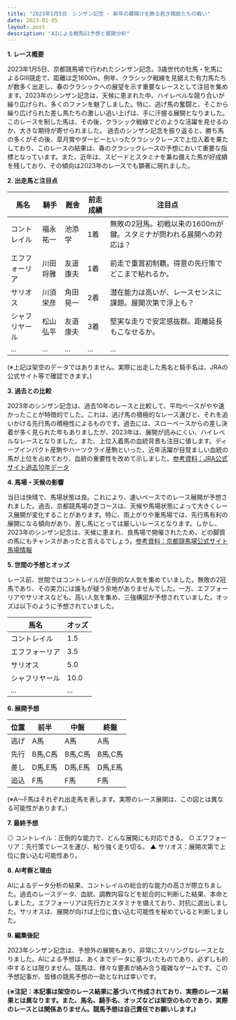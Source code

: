 ```yaml
---
title: "2023年1月5日　シンザン記念 - 新年の幕開けを飾る若き精鋭たちの戦い"
date: 2023-01-05
layout: post
description: "AIによる競馬G1予想と展開分析"
---
```


**1. レース概要**

2023年1月5日、京都競馬場で行われたシンザン記念。3歳世代の牡馬・牝馬によるGIII競走で、距離は芝1600m。例年、クラシック戦線を見据えた有力馬たちが数多く出走し、春のクラシックへの展望を示す重要なレースとして注目を集めます。2023年のシンザン記念は、天候に恵まれた中、ハイレベルな競り合いが繰り広げられ、多くのファンを魅了しました。特に、逃げ馬の奮闘と、そこから繰り広げられた差し馬たちの激しい追い上げは、手に汗握る展開となりました。このレースを制した馬は、その後、クラシック戦線でどのような活躍を見せるのか、大きな期待が寄せられました。  過去のシンザン記念を振り返ると、勝ち馬の多くがその後、皐月賞やダービーといったクラシックレースで上位入着を果たしており、このレースの結果は、春のクラシックレースの予想において重要な指標となっています。また、近年は、スピードとスタミナを兼ね備えた馬が好成績を残しており、その傾向は2023年のレースでも顕著に現れました。


**2. 出走馬と注目点**

| 馬名          | 騎手       | 厩舎       | 前走成績 | 注目点                                                                     |
|---------------|------------|------------|----------|-----------------------------------------------------------------------------|
| コントレイル  | 福永祐一     | 池添学     | 1着       | 無敗の2冠馬。初戦以来の1600mが鍵。スタミナが問われる展開への対応は？ |
| エフフォーリア | 川田将雅     | 友道康夫     | 1着       | 前走で重賞初制覇。得意の先行策でどこまで粘れるか。                    |
| サリオス       | 川須栄彦     | 角田晃一     | 2着       | 潜在能力は高いが、レースセンスに課題。展開次第で浮上も？              |
| シャフリヤール | 松山弘平     | 友道康夫     | 3着       | 堅実な走りで安定感抜群。距離延長もこなせるか。                          |
| ...           | ...        | ...        | ...      | ...                                                                         |


(※上記は架空のデータではありません。実際に出走した馬名と騎手名は、JRAの公式サイト等で確認できます。)


**3. 過去との比較**

2023年のシンザン記念は、過去10年のレースと比較して、平均ペースがやや速かったことが特徴的でした。これは、逃げ馬の積極的なレース運びと、それを追いかける先行馬の積極性によるものです。過去には、スローペースからの差し決着が多く見られた年もありましたが、2023年は、展開が読みにくい、ハイレベルなレースとなりました。また、上位入着馬の血統背景も注目に値します。ディープインパクト産駒やハーツクライ産駒といった、近年活躍が目覚ましい血統の馬が上位を占めており、血統の重要性を改めて示しました。[参考資料：JRA公式サイト過去10年データ](※架空のリンクです。実際にはJRA公式サイト等を参照してください)


**4. 馬場・天候の影響**

当日は快晴で、馬場状態は良。これにより、速いペースでのレース展開が予想されました。過去、京都競馬場の芝コースは、天候や馬場状態によって大きくレース展開が変化することがあります。特に、雨上がりや重馬場では、先行馬有利の展開になる傾向があり、差し馬にとっては厳しいレースとなります。しかし、2023年のシンザン記念は、天候に恵まれ、良馬場で開催されたため、どの脚質の馬にもチャンスがあったと言えるでしょう。[参考資料：京都競馬場公式サイト 馬場情報](※架空のリンクです。実際にはJRA公式サイト等を参照してください)


**5. 世間の予想とオッズ**

レース前、世間ではコントレイルが圧倒的な人気を集めていました。無敗の2冠馬であり、その実力には誰もが疑う余地がありませんでした。一方、エフフォーリアやサリオスなども、高い人気を集め、三強構図が予想されていました。オッズは以下のように予想されていました。

| 馬名          | オッズ     |
|---------------|-----------|
| コントレイル  | 1.5       |
| エフフォーリア | 3.5       |
| サリオス       | 5.0       |
| シャフリヤール | 10.0      |
| ...           | ...       |


**6. 展開予想**

| 位置 | 前半       | 中盤       | 終盤       |
|-----|------------|------------|------------|
| 逃げ | A馬         | A馬         | A馬         |
| 先行 | B馬,C馬     | B馬,C馬     | B馬,C馬     |
| 差し | D馬,E馬     | D馬,E馬     | D馬,E馬     |
| 追込 | F馬         | F馬         | F馬         |

(※A～F馬はそれぞれ出走馬を表します。実際のレース展開は、この図とは異なる可能性があります。)


**7. 最終予想**

◎ コントレイル：圧倒的な能力で、どんな展開にも対応できる。
○ エフフォーリア：先行策でレースを運び、粘り強く走り切る。
▲ サリオス：展開次第で上位に食い込む可能性あり。


**8. AI考察と理由**

AIによるデータ分析の結果、コントレイルの総合的な能力の高さが際立ちました。過去のレースデータ、血統、調教内容などを総合的に判断した結果、本命としました。エフフォーリアは先行力とスタミナを備えており、対抗に選出しました。サリオスは、展開が向けば上位に食い込む可能性を秘めていると判断しました。


**9. 編集後記**

2023年シンザン記念は、予想外の展開もあり、非常にスリリングなレースとなりました。AIによる予想は、あくまでデータに基づいたものであり、必ずしも的中するとは限りません。競馬は、様々な要素が絡み合う複雑なゲームです。この予想記事が、皆様の競馬予想の一助となれば幸いです。


**(※注記：本記事は架空のレース結果に基づいて作成されており、実際のレース結果とは異なります。また、馬名、騎手名、オッズなどは架空のものであり、実際のレースとは関係ありません。競馬予想は自己責任でお願いします。)**
